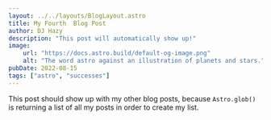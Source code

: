 ```yaml
---
layout: ../../layouts/BlogLayout.astro
title: My Fourth  Blog Post
author: DJ Hazy
description: "This post will automatically show up!"
image:
    url: "https://docs.astro.build/default-og-image.png"
    alt: "The word astro against an illustration of planets and stars."
pubDate: 2022-08-15
tags: ["astro", "successes"]
---
```


This post should show up with my other blog posts, because `Astro.glob()` is returning a list of all my posts in order to create my list.